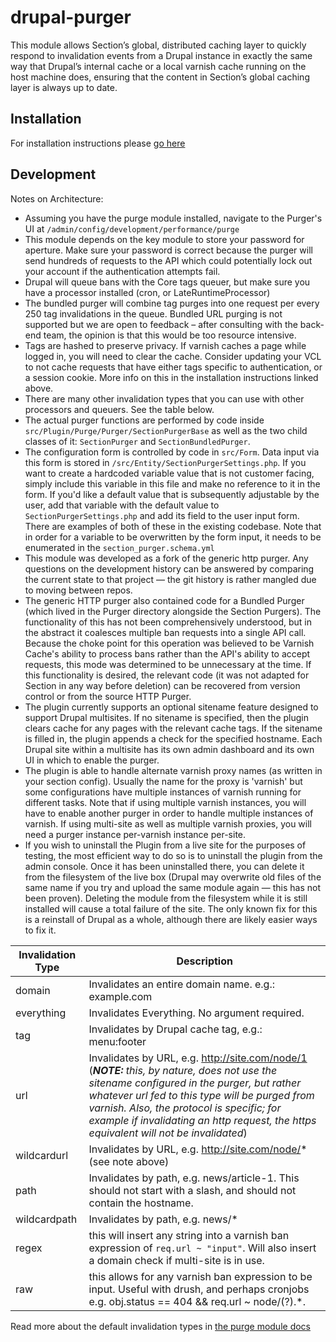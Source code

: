 # drupal-purger
This module allows Section’s global, distributed caching layer to quickly
respond to invalidation events from a Drupal instance in exactly the same way
that Drupal’s internal cache or a local varnish cache running on the host
machine does, ensuring that the content in Section’s global caching layer is
always up to date.

## Installation

For installation instructions please [go here](https://www.section.io/docs/how-to/drupal-setup/drupal8/)

## Development

Notes on Architecture:

- Assuming you have the purge module installed, navigate to the Purger's UI at
`/admin/config/development/performance/purge`
- This module depends on the key module to store your password for aperture.
Make sure your password is correct because the purger will send hundreds of
requests to the API which could potentially lock out your account if the
authentication attempts fail.
- Drupal will queue bans with the Core tags queuer, but make sure you have a
processor installed (cron, or LateRuntimeProcessor)
- The bundled purger will combine tag purges into one request per every 250 tag
invalidations in the queue. Bundled URL purging is not supported but we are open
to feedback – after consulting with the back-end team, the opinion is that this
would be too resource intensive.
- Tags are hashed to preserve privacy. If varnish caches a page while logged in,
you will need to clear the cache. Consider updating your VCL to not cache
requests that have either tags specific to authentication, or a session cookie.
More info on this in the installation instructions linked above.
- There are many other invalidation types that you can use with other processors
and queuers. See the table below.
- The actual purger functions are performed by code inside
`src/Plugin/Purge/Purger/SectionPurgerBase` as well as the two child classes of
it: `SectionPurger` and `SectionBundledPurger`.
- The configuration form is controlled by code in `src/Form`. Data input via
this form is stored in `/src/Entity/SectionPurgerSettings.php`. If you want to
create a hardcoded variable value that is not customer facing, simply include
this variable in this file and make no reference to it in the form.
If you'd like a default value that is subsequently adjustable by the user, add
that variable with the default value to `SectionPurgerSettings.php` and add its
field to the user input form. There are examples of both of these in the
existing codebase. Note that in order for a variable to be overwritten by the
form input, it needs to be enumerated in the `section_purger.schema.yml`
- This module was developed as a fork of the generic http purger. Any questions
on the development history can be answered by comparing the current state to
that project — the git history is rather mangled due to moving between repos.
- The generic HTTP purger also contained code for a Bundled Purger (which lived
in the Purger directory alongside the Section Purgers). The functionality of
this has not been comprehensively understood, but in the abstract it coalesces
multiple ban requests into a single API call. Because the choke point for this
operation was believed to be Varnish Cache's ability to process bans rather than
the API's ability to accept requests, this mode was determined to be unnecessary
at the time. If this functionality is desired, the relevant code (it was not
adapted for Section in any way before deletion) can be recovered from version
control or from the source HTTP Purger.
- The plugin currently supports an optional sitename feature designed to
support Drupal multisites. If no sitename is specified, then the plugin clears
cache for any pages with the relevant cache tags. If the sitename is filled in,
the plugin appends a check for the specified hostname. Each Drupal site within
a multisite has its own admin dashboard and its own UI in which to enable the
purger.
- The plugin is able to handle alternate varnish proxy names (as written in your
section config). Usually the name for the proxy is 'varnish' but some
configurations have multiple instances of varnish running for different tasks.
Note that if using multiple varnish instances, you will have to enable another
purger in order to handle multiple instances of varnish. If using multi-site
as well as multiple varnish proxies, you will need a purger instance per-varnish
instance per-site.
- If you wish to uninstall the Plugin from a live site for the purposes of
testing, the most efficient way to do so is to uninstall the plugin from the
admin console. Once it has been uninstalled there, you can delete it from the
filesystem of the live box (Drupal may overwrite old files of the same name if
you try and upload the same module again — this has not been proven). Deleting
the module from the filesystem while it is still installed will cause a total
failure of the site. The only known fix for this is a reinstall of Drupal as a
whole, although there are likely easier ways to fix it.


| Invalidation Type | Description                                                                                                                                            |
|-------------------|--------------------------------------------------------------------------------------------------------------------------------------------------------|
| domain            | Invalidates an entire domain name. e.g.: example.com                                                                                                   |
| everything        | Invalidates Everything. No argument required.                                                                                                          |
| tag               | Invalidates by Drupal cache tag, e.g.: menu:footer                                                                                                     |
| url               | Invalidates by URL, e.g. http://site.com/node/1  (***NOTE:** this, by nature, does not use the sitename configured in the purger, but rather whatever url fed to this type will be purged from varnish. Also, the protocol is specific; for example if invalidating an http request, the https equivalent will not be invalidated*)                |
| wildcardurl       | Invalidates by URL, e.g. http://site.com/node/*  (see note above)                                                                                                      |
| path              | Invalidates by path, e.g. news/article-1. This should not start with a slash, and should not contain the hostname.                                     |
| wildcardpath      | Invalidates by path, e.g. news/*                                                                                                                       |
| regex             | this will insert any string into a varnish ban expression of `req.url ~ "input"`. Will also insert a domain check if multi-site is in use. |
| raw               | this allows for any varnish ban expression to be input. Useful with drush, and perhaps cronjobs e.g. obj.status == 404 && req.url ~ node\/(?).*.  |

Read more about the default invalidation types in [the purge module docs](https://www.drupal.org/project/purge/releases/8.x-3.0-beta1#invalidation-types)
